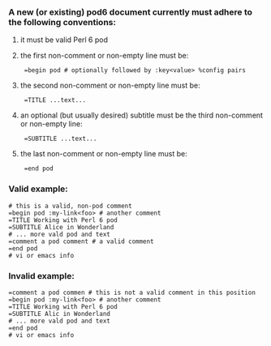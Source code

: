### A new (or existing) pod6 document currently must adhere to the following conventions:

1. it must be valid Perl 6 pod
2. the first non-comment or non-empty line must be:

        =begin pod # optionally followed by :key<value> %config pairs
        
3. the second non-comment or non-empty line must be:

        =TITLE ...text...
        
4. an optional (but usually desired) subtitle must be the third non-comment or non-empty line:

        =SUBTITLE ...text...
        
5. the last non-comment or non-empty line must be:

        =end pod
        
### Valid example:
   
```
# this is a valid, non-pod comment
=begin pod :my-link<foo> # another comment
=TITLE Working with Perl 6 pod
=SUBTITLE Alice in Wonderland
# ... more vald pod and text
=comment a pod comment # a valid comment
=end pod
# vi or emacs info
```

### Invalid example:
   
```
=comment a pod commen # this is not a valid comment in this position
=begin pod :my-link<foo> # another comment
=TITLE Working with Perl 6 pod
=SUBTITLE Alic in Wonderland
# ... more vald pod and text
=end pod
# vi or emacs info
```
